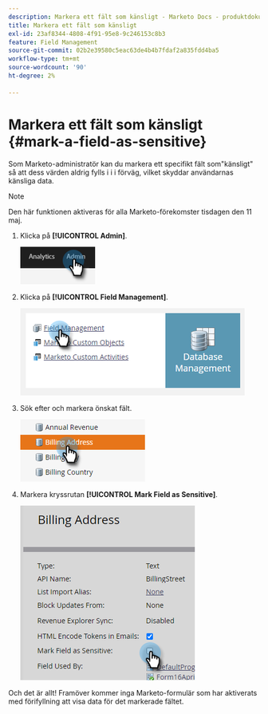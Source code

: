 ```yaml
---
description: Markera ett fält som känsligt - Marketo Docs - produktdokumentation
title: Markera ett fält som känsligt
exl-id: 23af8344-4808-4f91-95e8-9c246153c8b3
feature: Field Management
source-git-commit: 02b2e39580c5eac63de4b4b7fdaf2a835fdd4ba5
workflow-type: tm+mt
source-wordcount: '90'
ht-degree: 2%

---
```


# Markera ett fält som känsligt {#mark-a-field-as-sensitive}

Som Marketo-administratör kan du markera ett specifikt fält som&quot;känsligt&quot; så att dess värden aldrig fylls i i i förväg, vilket skyddar användarnas känsliga data.

>[!NOTE]
>
>Den här funktionen aktiveras för alla Marketo-förekomster tisdagen den 11 maj.

1. Klicka på **[!UICONTROL Admin]**.

   ![](assets/mark-a-field-as-sensitive-1.png)

1. Klicka på **[!UICONTROL Field Management]**.

   ![](assets/mark-a-field-as-sensitive-2.png)

1. Sök efter och markera önskat fält.

   ![](assets/mark-a-field-as-sensitive-3.png)

1. Markera kryssrutan **[!UICONTROL Mark Field as Sensitive]**.

   ![](assets/mark-a-field-as-sensitive-4.png)

Och det är allt! Framöver kommer inga Marketo-formulär som har aktiverats med förifyllning att visa data för det markerade fältet.
